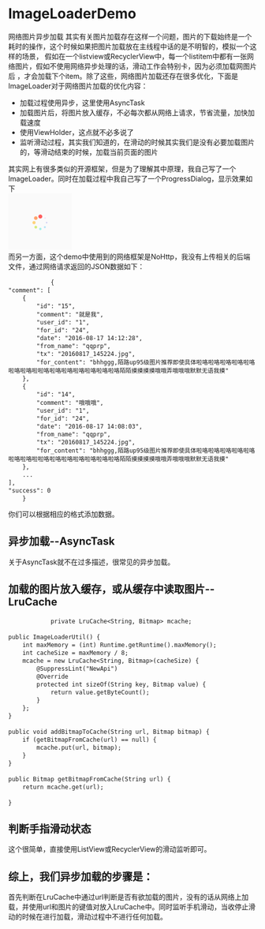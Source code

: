 # ImageLoaderDemo
网络图片异步加载
其实有关图片加载存在这样一个问题，图片的下载始终是一个耗时的操作，这个时候如果把图片加载放在主线程中话的是不明智的，模拟一个这样的场景，
假如在一个listview或RecyclerView中，每一个listitem中都有一张网络图片，假如不使用网络异步处理的话，滑动工作会特别卡，因为必须加载网图片后
，才会加载下个item。除了这些，网络图片加载还存在很多优化，下面是ImageLoader对于网络图片加载的优化内容：
* 加载过程使用异步，这里使用AsyncTask
* 加载图片后，将图片放入缓存，不必每次都从网络上请求，节省流量，加快加载速度
* 使用ViewHolder，这点就不必多说了
* 监听滑动过程，其实我们知道的，在滑动的时候其实我们是没有必要加载图片的，等滑动结束的时候，加载当前页面的图片

其实网上有很多类似的开源框架，但是为了理解其中原理，我自己写了一个ImageLoader。同时在加载过程中我自己写了一个ProgressDialog，显示效果如下<br/>
![](https://github.com/jiushi555/ImageLoaderDemo/raw/master/ImageLoaderDemo/load.png)<br/>
而另一方面，这个demo中使用到的网络框架是NoHttp，我没有上传相关的后端文件，通过网络请求返回的JSON数据如下：<br/>

                {
    "comment": [
        {
            "id": "15",
            "comment": "就是我",
            "user_id": "1",
            "for_id": "24",
            "date": "2016-08-17 14:12:28",
            "from_name": "qqprp",
            "tx": "20160817_145224.jpg",
            "for_content": "bhhggg,陌路up95级图片推荐即使具体啦咯啦咯啦咯啦咯啦咯啦咯啦咯啦啦咯啦咯啦咯啦咯啦咯啦咯啦咯陌陌摸摸摸摸哦哦弄哦哦哦默默无语我摸"
        },
        {
            "id": "14",
            "comment": "哦哦哦",
            "user_id": "1",
            "for_id": "24",
            "date": "2016-08-17 14:08:03",
            "from_name": "qqprp",
            "tx": "20160817_145224.jpg",
            "for_content": "bhhggg,陌路up95级图片推荐即使具体啦咯啦咯啦咯啦咯啦咯啦咯啦咯啦啦咯啦咯啦咯啦咯啦咯啦咯啦咯陌陌摸摸摸摸哦哦弄哦哦哦默默无语我摸"
        },
        ...
    ],
    "success": 0
        }

你们可以根据相应的格式添加数据。
## 异步加载--AsyncTask
关于AsyncTask就不在过多描述，很常见的异步加载。
## 加载的图片放入缓存，或从缓存中读取图片--LruCache

                private LruCache<String, Bitmap> mcache;

	public ImageLoaderUtil() {
		int maxMemory = (int) Runtime.getRuntime().maxMemory();
		int cacheSize = maxMemory / 8;
		mcache = new LruCache<String, Bitmap>(cacheSize) {
			@SuppressLint("NewApi")
			@Override
			protected int sizeOf(String key, Bitmap value) {
				return value.getByteCount();
			}
		};
	}

	public void addBitmapToCache(String url, Bitmap bitmap) {
		if (getBitmapFromCache(url) == null) {
			mcache.put(url, bitmap);
		}
	}

	public Bitmap getBitmapFromCache(String url) {
		return mcache.get(url);

	}
## 判断手指滑动状态

这个很简单，直接使用ListView或RecyclerView的滑动监听即可。

## 综上，我们异步加载的步骤是：

首先判断在LruCache中通过url判断是否有欲加载的图片，没有的话从网络上加载，并使用url和图片的键值对放入LruCache中。同时监听手机滑动，当收停止滑动的时候在进行加载，滑动过程中不进行任何加载。

        
